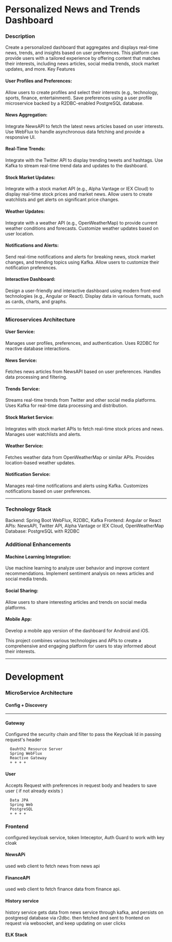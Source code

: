 # Personalized News and Trends Dashboard
### Description

Create a personalized dashboard that aggregates and displays real-time news, trends, and insights based on user preferences. This platform can provide users with a tailored experience by offering content that matches their interests, including news articles, social media trends, stock market updates, and more.
Key Features

   #### User Profiles and Preferences:
   Allow users to create profiles and select their interests (e.g., technology, sports, finance, entertainment).
        Save preferences using a user profile microservice backed by a R2DBC-enabled PostgreSQL database.

   #### News Aggregation:
Integrate NewsAPI to fetch the latest news articles based on user interests.
Use WebFlux to handle asynchronous data fetching and provide a responsive UI.

   #### Real-Time Trends:
 Integrate with the Twitter API to display trending tweets and hashtags.
        Use Kafka to stream real-time trend data and updates to the dashboard.

   #### Stock Market Updates:
 Integrate with a stock market API (e.g., Alpha Vantage or IEX Cloud) to display real-time stock prices and market news.
        Allow users to create watchlists and get alerts on significant price changes.

   #### Weather Updates:
Integrate with a weather API (e.g., OpenWeatherMap) to provide current weather conditions and forecasts.
        Customize weather updates based on user location.

   #### Notifications and Alerts:
Send real-time notifications and alerts for breaking news, stock market changes, and trending topics using Kafka.
        Allow users to customize their notification preferences.

   #### Interactive Dashboard:
Design a user-friendly and interactive dashboard using modern front-end technologies (e.g., Angular or React).
        Display data in various formats, such as cards, charts, and graphs.
        
---
### Microservices Architecture

####  User Service:
Manages user profiles, preferences, and authentication.
        Uses R2DBC for reactive database interactions.

####  News Service:
 Fetches news articles from NewsAPI based on user preferences.
        Handles data processing and filtering.

####  Trends Service:
 Streams real-time trends from Twitter and other social media platforms.
        Uses Kafka for real-time data processing and distribution.

#### Stock Market Service:
Integrates with stock market APIs to fetch real-time stock prices and news.
        Manages user watchlists and alerts.

 ####  Weather Service:
Fetches weather data from OpenWeatherMap or similar APIs.
        Provides location-based weather updates.

  ####  Notification Service:
Manages real-time notifications and alerts using Kafka.
        Customizes notifications based on user preferences.
        
---
### Technology Stack
  Backend: Spring Boot WebFlux, R2DBC, Kafka
    Frontend: Angular or React
    APIs: NewsAPI, Twitter API, Alpha Vantage or IEX Cloud, OpenWeatherMap
    Database: PostgreSQL with R2DBC

### Additional Enhancements

  ####  Machine Learning Integration:
 Use machine learning to analyze user behavior and improve content recommendations.
        Implement sentiment analysis on news articles and social media trends.

   #### Social Sharing:
Allow users to share interesting articles and trends on social media platforms.

  ####  Mobile App:
 Develop a mobile app version of the dashboard for Android and iOS.

This project combines various technologies and APIs to create a comprehensive and engaging platform for users to stay informed about their interests.


---
# Development

### MicroService Architecture

#### Config + Discovery 

---
#### Gateway
Configured the security chain and filter to pass the Keycloak Id in passing request's header

      Oauhth2 Resource Server
      Spring WebFlux
      Reactive Gateway
      + + + +

#### User
Accepts Request with preferences in request body and headers to save user ( if not already exists )

      Data JPA
      Spring Web
      PostgreSQL
      + + + + 


### Frontend
configured keycloak service, token Inteceptor, Auth Guard to work with key cloak 

#### NewsAPi
used web client to fetch news from news api

#### FinanceAPI
used web client to fetch finance data from finance api.

#### History service
history service gets data from news service through kafka, and persists on postgresql database via r2dbc.
then fetched and sent to frontend on request via websocket, and keep updating on user clicks 

#### ELK Stack







